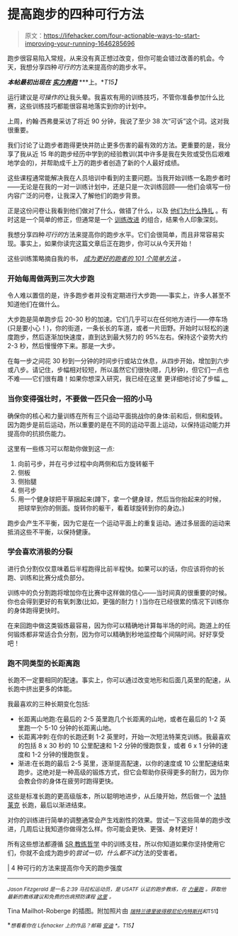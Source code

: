 # 提高跑步的四种可行方法

> 原文：<https://lifehacker.com/four-actionable-ways-to-start-improving-your-running-1646285696>

跑步很容易陷入常规，从来没有真正想过改变，但你可能会错过改善的机会。今天，我想分享四种*可行的*方法来提高你的跑步水平。



***本帖最初出现在*** [***实力奔跑***](http://strengthrunning.com/2013/03/actionable-ways-to-improve-your-running/) ***上。**T15】*

运行建议是*可操作的*让我头晕。我喜欢有用的训练技巧，不管你准备参加什么比赛，这些训练技巧都能很容易地落实到你的计划中。

上周，约翰·西弗曼采访了将近 90 分钟，我说了至少 38 次“可诉”这个词。这对我很重要。

我们讨论了让跑步者跑得更快并防止更多伤害的最有效的方法。更重要的是，我分享了我从近 15 年的跑步经历中学到的经验教训(其中许多是我在失败或受伤后艰难地学会的)，并帮助成千上万的跑步者创造了新的个人最好成绩。

这些课程通常能解决我在人员培训中看到的主要问题。当我开始训练一名跑步者时——无论是在我的一对一训练计划中，还是只是一次训练回顾——他们会填写一份内容广泛的问卷，让我深入了解他们的跑步背景。

正是这份问卷让我看到他们做对了什么，做错了什么，以及 [他们为什么挣扎](https://lifehacker.com/the-biggest-mistakes-runners-of-all-levels-make-and-ho-1030501368) 。有时这是一个简单的修正，但通常是一个 [训练改进](http://lifehacker.com/how-beginning-runners-can-improve-skills-and-avoid-inju-1512296932) 的组合，结果令人印象深刻。

我想分享四种*可行的*方法来提高你的跑步水平。它们会很简单，而且非常容易实现。事实上，如果你读完这篇文章后正在跑步，你可以从今天开始！

这些训练策略摘自我的书， [*成为更好的跑者的 101 个简单方法*](http://amzn.to/NXIJT7) *。*

### 开始每周做两到三次大步跑

令人难以置信的是，许多跑步者并没有定期进行大步跑——事实上，许多人甚至不知道他们在做什么。

大步跑是简单跑步后 20-30 秒的加速。它们几乎可以在任何地方进行——停车场(只是要小心！)，你的街道，一条长长的车道，或者一片田野。开始时以轻松的速度跑步，然后逐渐加快速度，直到达到最大努力的 95%左右。保持这个姿势大约 2-3 秒，然后慢慢停下来。那是一大步。

在每一步之间花 30 秒到一分钟的时间步行或站立休息，从四步开始，增加到六步或八步。请记住，步幅相对较短，所以虽然它们很快(嗯，几秒钟)，但它们一点也不难——它们很有趣！如果你想深入研究，我已经在这里 更详细地讨论了步幅 [。](http://strengthrunning.com/2012/10/what-are-strides/)

### 当你变得强壮时，不要做一匹只会一招的小马

确保你的核心和力量训练在所有三个运动平面挑战你的身体:前和后，侧和旋转。因为跑步是前后运动，所以重要的是在不同的运动平面上运动，以保持运动能力并提高你的抗损伤能力。

这里有一些练习可以帮助你做到这一点:

1.  向前弓步，并在弓步过程中向两侧和后方旋转躯干
2.  侧板
3.  侧抬腿
4.  侧弓步
5.  用一个健身球把干草捆起来(蹲下，拿一个健身球，然后当你抬起来的时候，把球举到你的侧面。旋转你的躯干，看着球旋转到你的身边。)

跑步会产生不平衡，因为它是在一个运动平面上的重复运动。通过多层面的运动来抵消这些不平衡，以保持健康。

### 学会喜欢消极的分裂

进行负分割仅仅意味着后半程跑得比前半程快。如果可以的话，你应该将你的长跑、训练和比赛分成负部分。

训练中的负分割跑将增加你在比赛中这样做的信心——当时间真的很重要的时候。你也会得到更好的有氧刺激(比如，更强的耐力！)当你在已经很累的情况下训练你的身体跑得更快时。

在来回跑中做这类锻炼最容易，因为你可以精确地计算每半场的时间。跑道上的任何锻炼都非常适合负分割，因为你可以精确到秒地监控每个间隔时间。好好享受吧！

### 跑不同类型的长距离跑

长跑不一定要相同的配速。事实上，你可以通过改变地形和后面几英里的配速，从长跑中挤出更多的体能。

我最喜欢的三种长期变化包括:

*   长距离山地跑:在最后的 2-5 英里跑几个长距离的山地，或者在最后的 1-2 英里跑一个 5-10 分钟的长距离山地。
*   长距离冲刺:在你的长跑还剩 1-2 英里时，开始一次短法特莱克训练。我最喜欢的包括 8 x 30 秒的 10 公里配速和 1-2 分钟的慢跑恢复，或者 6 x 1 分钟的速度和 1-2 分钟的慢跑恢复。
*   渐进:在长跑的最后 2-5 英里，逐渐提高配速，以你的速度或 10 公里配速结束跑步。这绝对是一种高级的锻炼方式，但它会帮助你获得更多的耐力，因为你会教会你的身体在疲劳时跑得更快。

这些是标准长跑的更高级版本，所以聪明地进步，从丘陵开始，然后做一个 [法特莱克](http://en.wikipedia.org/wiki/Fartlek) 长跑，最后以渐进结束。

对你的训练进行简单的调整通常会产生戏剧性的效果。尝试一下这些简单的跑步改进，几周后让我知道你做得怎么样。你可能会更快、更强、身材更好！

所有这些想法都遵循 [SR 教练哲学](http://strengthrunning.com/2013/03/sr-coaching-philosophy/) 中的训练支柱，所以你知道如果你坚持使用它们，你就不会成为跑步的*尝试一切，什么都不试*方法的受害者。

| 4 种可行的方法来提高你今天的跑步强度

* * *

<small>*Jason Fitzgerald 是一名 2:39 马拉松运动员，是 USATF 认证的跑步教练，在*</small> [<small>*力量跑*</small>](http://strengthrunning.com/) <small>*。获取他最新的教练建议和免费的伤病预防课程*</small> [<small>*这里*</small>](http://strengthrunning.com/injury-prevention-ecourse/) <small>*。*</small>

Tina Mailhot-Roberge 的插图。附加照片由 [<small>*瑞特兰德里*</small>](https://www.flickr.com/photos/rlandry/14972761381)<small></small>*[<small>*彼得穆尼*</small>](https://www.flickr.com/photos/peterm7/15038824988/)<small></small>*[<small>*伦内特斯托*</small>](https://www.flickr.com/photos/tomsaint/7981005513)<small>*和*T51】**</small>**

**<small>*想看看你在 Lifehacker 上的作品？邮箱*</small> [<small>*安迪*</small>](mailto:andy@lifehacker.com) <small>*。*T15】</small>**
